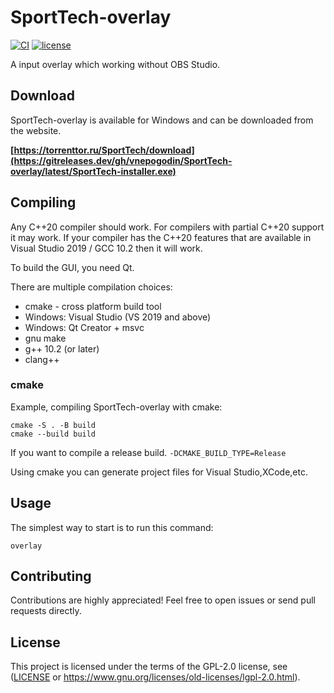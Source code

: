 # SportTech-overlay

[![CI](https://github.com/vnepogodin/SportTech-overlay/workflows/CI/badge.svg)](https://github.com/vnepogodin/SportTech-overlay/actions/workflows/ci.yml)
[![license](https://img.shields.io/github/license/vnepogodin/SportTech-overlay.svg)](https://github.com/vnepogodin/SportTech-overlay/blob/develop/LICENSE)

A input overlay which working without OBS Studio.

## Download
SportTech-overlay is available for Windows and can be downloaded
from the website.

**[https://torrenttor.ru/SportTech/download](https://gitreleases.dev/gh/vnepogodin/SportTech-overlay/latest/SportTech-installer.exe)**

## Compiling

Any C++20 compiler should work. For compilers with partial C++20 support it may work. If your compiler has the C++20 features that are available in Visual Studio 2019 / GCC 10.2 then it will work.

To build the GUI, you need Qt.

There are multiple compilation choices:
* cmake - cross platform build tool
* Windows: Visual Studio (VS 2019 and above)
* Windows: Qt Creator + msvc
* gnu make
* g++ 10.2 (or later)
* clang++

### cmake

Example, compiling SportTech-overlay with cmake:

```shell
cmake -S . -B build
cmake --build build
```

If you want to compile a release build.
`-DCMAKE_BUILD_TYPE=Release`

Using cmake you can generate project files for Visual Studio,XCode,etc.

## Usage

The simplest way to start is to run this command:

```shell
overlay
```

## Contributing

Contributions are highly appreciated! Feel free to open issues or send pull requests directly.

## License

This project is licensed under the terms of the GPL-2.0 license, see ([LICENSE](LICENSE) or https://www.gnu.org/licenses/old-licenses/lgpl-2.0.html).
